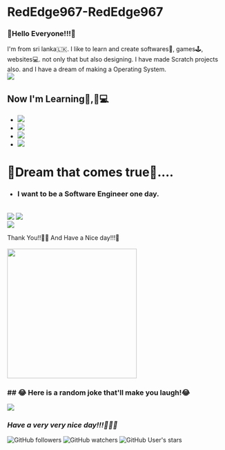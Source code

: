 # RedEdge967-RedEdge967

<h3>🌈Hello Everyone!!!🌈</h3>

I'm from sri lanka🇱🇰. I like to learn and create softwares📲, games🕹️, websites💻.
not only that but also designing. I have made Scratch projects also.
and I have a dream of making a Operating System.<br>
<img src="https://metrics.lecoq.io/RedEdge967?template=classic&achievements=1&isocalendar=1&languages=1&introduction=1&isocalendar.duration=half-year&languages.limit=8&languages.sections=most-used&languages.colors=github&languages.threshold=0%25&languages.indepth=false&languages.categories=markup%2C%20programming&languages.recent.categories=markup%2C%20programming&languages.recent.load=300&languages.recent.days=14&introduction.title=true&achievements.threshold=C&achievements.secrets=true&achievements.display=detailed&achievements.limit=0&config.timezone=Asia%2FColombo" />

<h2>Now I'm Learning👨,🏻‍💻</h2>
<ul>
  <li> <img src="https://img.shields.io/badge/Python-FFD43B?style=for-the-badge&logo=python&logoColor=darkgreen" /></li>
  <li> <img src="https://img.shields.io/badge/JavaScript-323330?style=for-the-badge&logo=javascript&logoColor=F7DF1E" /></li>
  <li> <img src="https://img.shields.io/badge/C%2B%2B-00599C?style=for-the-badge&logo=c%2B%2B&logoColor=white" /></li>
  <li> <IMG SRC="https://img.shields.io/badge/C%23-239120?style=for-the-badge&logo=c-sharp&logoColor=white" /></li>
</ul>
<h1>🌠Dream that comes true🌠....</h1>
<ul>
  <h3><li>I want to be a Software Engineer one day.</li></h3>
</ul>
<br>
<IMG SRC="https://github-readme-stats.vercel.app/api?username=RedEdge967&show_icons=true&theme=tokyonight" />
<IMG SRC="https://github-readme-stats.vercel.app/api/top-langs/?username=RedEdge967&layout=compact&theme=tokyonight" /><br>
<IMG SRC="https://github-profile-trophy.vercel.app/?username=RedEdge967&theme=darkhub">

Thank You!!👋🏻 And Have a Nice day!!!🤝<br><br>
<img src="https://user-images.githubusercontent.com/91379432/136691707-1acaf306-b958-4a6f-91ca-e8c1728b270a.gif" width="300" height="300"><br>
<h3>## 😂 Here is a random joke that'll make you laugh!😂</h3>
<IMG SRC="https://readme-jokes.vercel.app/api">
  <h3><b><i>Have a very very nice day!!!🌈🌠👋</b></i></h3>
  
<img alt="GitHub followers" src="https://img.shields.io/github/followers/RedEdge967?style=social">   <img alt="GitHub watchers" src="https://img.shields.io/github/watchers/RedEdge967/RedEdge967?style=social">   <img alt="GitHub User's stars" src="https://img.shields.io/github/stars/RedEdge967?style=social"><br>
